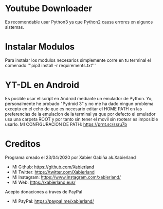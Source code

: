 # Youtube Downloader
Es recomendable usar Python3 ya que Python2 causa errores en algunos sistemas.

# Instalar Modulos
Para instalar los modulos necesarios simplemente corre en tu terminal el comenado
'''pip3 install -r requirements.txt'''

# YT-DL en Android
Es posible usar el script en Android mediante un emulador de Python.
Yo, personalmente he probado "Pydroid 3" y no me ha dado ningun problema excepto
en el echo de que es necesario editar el HOME PATH en las preferencias de la
emulacion de la terminal ya que por defecto el emulador usa una carpeta ROOT y por tanto sin tener el movil sin rootear es imposible usarlo.
MI CONFIGURACION DE PATH: https://prnt.sc/ssru7b

# Creditos
Programa creado el 23/04/2020 por Xabier Gabiña ak.Xabierland

- Mi Github: https://github.com/Xabierland
- Mi Twitter: https://twitter.com/Xabierland
- Mi Instagram: https://www.instagram.com/xabierland/
- Mi Web: https://xabierland.eus/

Acepto donaciones a traves de PayPal
- Mi PayPal: https://paypal.me/xabierland/